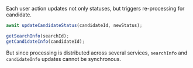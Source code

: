 Each user action updates not only statuses, but triggers re-processing for candidate.


```ts
await updateCandidateStatus(candidateId, newStatus);

getSearchInfo(searchId);
getCandidateInfo(candidateId);
```

But since processing is distributed across several services, `searchInfo` and `candidateInfo` updates cannot be synchronous.